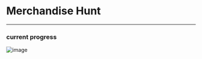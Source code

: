 # Merchandise Hunt

---

### current progress

![image](https://user-images.githubusercontent.com/37651620/110419891-471c9b80-80c2-11eb-9a1e-8a1767c061ef.png)
